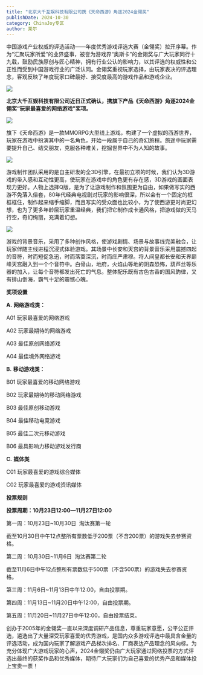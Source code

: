 ```yaml
---
title: "北京大千互娱科技有限公司携《天命西游》角逐2024金翎奖"
publishDate: 2024-10-30
category: ChinaJoy专区
author: 莱尔
---
```


中国游戏产业权威的评选活动——年度优秀游戏评选大赛（金翎奖）拉开序幕。作为“汇聚玩家所爱”的业界盛事，被誉为游戏界“奥斯卡”的金翎奖与广大玩家同行十九载，鼓励民族原创与匠心精神，拥有行业公认的影响力，以其评选的权威性和公正性而受到中国游戏行业的广泛认同。金翎奖重视玩家选择，由玩家表决的评选理念，客观反映了年度玩家口碑最好、接受度最高的游戏作品和游戏企业。

![](https://ec-net-1251389766.cos.ap-shanghai.myqcloud.com/wp-content/uploads/2024/10/20241030125921917.png)

**北京大千互娱科技有限公司近日正式确认，携旗下产品《天命西游》角逐2024金翎奖“玩家最喜爱的网络游戏”奖项。**

![](https://ec-net-1251389766.cos.ap-shanghai.myqcloud.com/wp-content/uploads/2024/10/20241030125926236.png)

旗下《天命西游》是一款MMORPG大型线上游戏，构建了一个虚拟的西游世界，玩家在游戏中扮演其中的一名角色，开始一段属于自己的奇幻旅程。旅途中玩家需要提升自己、结交朋友，克服各种难关，挖掘世界中不为人知的故事。

![](https://ec-net-1251389766.cos.ap-shanghai.myqcloud.com/wp-content/uploads/2024/10/20241030125929650.png)

游戏制作团队采用的是自主研发的全3D引擎，在最初立项的时候，我们认为3D游戏的带入感和互动性更高，使玩家在游戏中的角色更有存在感，3D游戏的画面表现力更好。人物上选择Q版，是为了让游戏制作和氛围更为自由，如果做写实的西游不免落入俗套，80年代经典电视剧对玩家的影响很深，所以会有一个固定的框框框住，制作起来缩手缩脚，而且写实的受众面也比较小，为了使西游更时尚更幻想，也为了更多年龄层玩家重温经典，我们把它制作成卡通风格，把游戏做的天马行空，奇幻绚丽，充满着幻想。

![](https://ec-net-1251389766.cos.ap-shanghai.myqcloud.com/wp-content/uploads/2024/10/20241030125933189.png)

游戏的背景音乐，采用了多种创作风格，使游戏剧情、场景与故事线完美融合，让玩家伴随主线进程沉浸式体验游戏。其场景中长安和天宫的背景音乐采用震撼四起的音符，时而短促急迅，时而落寞深沉，时而庄严肃穆。将人间皇都长安和天界巅峰天宫融入到一个个音符中。白骨山，地府，火焰山等地的阴森恐怖，葫芦丝等乐器的加入，让每个音符都发出死亡的气息。整体配乐既有古色古香的国风韵律，又有排山倒海，霸气十足的震憾心魄。

  
**奖项设置**  
  
**A.** **网络游戏类：**

A01 玩家最喜爱的网络游戏

A02 玩家最期待的网络游戏

A03 最佳原创网络游戏

A04 最佳境外网络游戏

**B.** **移动游戏类：**

B01 玩家最喜爱的移动网络游戏

B02 玩家最期待的移动网络游戏

B03 最佳原创移动游戏

B04 最佳移动电竞游戏

B05 最佳二次元移动游戏

B06 最具影响力移动游戏发行商

**C.** **媒体类**

C01 玩家最喜爱的游戏综合媒体

C02 玩家最喜爱的游戏资讯媒体

  
**投票规则**  
  
**投票周期：10月23日12:00—11月27日12:00**

第一周：10月23日~10月30日  淘汰赛第一轮

截至10月30日中午12点整所有票数低于200票（不含200票）的游戏失去参赛资格。

第二周：10月30日~11月6日  淘汰赛第二轮

截至11月6日中午12点整所有票数低于500票（不含500票）的游戏失去参赛资格。

第三周：11月6日~11月13日中午12:00，自由投票期。

第四周：11月13日~11月20日中午12:00，自由投票期。

第五周：11月20日~11月27日中午12:00，自由投票结束。

创办于2005年的金翎奖一直以来深度调研产品信息，尊重玩家意愿，公平公正评选，遴选出了大量深受玩家喜爱的优秀游戏，是国内众多游戏评选中最具含金量的评选活动，成为国内玩家了解游戏产品梯次排名、厂商表达产品理念的风向标。为充分体现广大游戏玩家的心声，2024金翎奖仍由广大玩家通过网络投票的方式评选出最终的获奖作品和优秀媒体，期待广大玩家们为自己喜爱的优秀产品和媒体投上宝贵一票！
